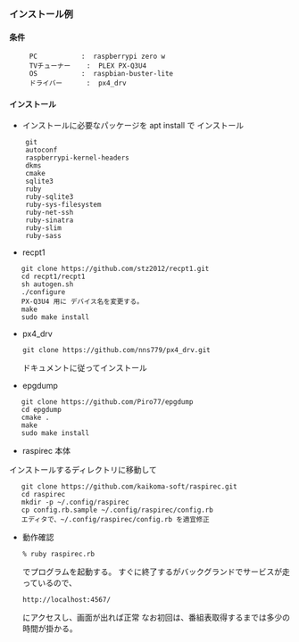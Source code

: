 
### インストール例

#### 条件
```
     PC           :  raspberrypi zero w
     TVチューナー    :  PLEX PX-Q3U4 
     OS           :  raspbian-buster-lite
     ドライバー      :  px4_drv
```

#### インストール

-  インストールに必要なパッケージを apt install で インストール

```
    git
    autoconf
    raspberrypi-kernel-headers
    dkms
    cmake
    sqlite3
    ruby
    ruby-sqlite3
    ruby-sys-filesystem
    ruby-net-ssh
    ruby-sinatra
    ruby-slim
    ruby-sass
```

- recpt1

```
   git clone https://github.com/stz2012/recpt1.git
   cd recpt1/recpt1
   sh autogen.sh
   ./configure
   PX-Q3U4 用に デバイス名を変更する。
   make
   sudo make install
```

- px4_drv

   `git clone https://github.com/nns779/px4_drv.git`

   ドキュメントに従ってインストール


- epgdump

```
   git clone https://github.com/Piro77/epgdump
   cd epgdump
   cmake .
   make
   sudo make install
```


-  raspirec 本体

  インストールするディレクトリに移動して

```
   git clone https://github.com/kaikoma-soft/raspirec.git
   cd raspirec
   mkdir -p ~/.config/raspirec
   cp config.rb.sample ~/.config/raspirec/config.rb
   エディタで、~/.config/raspirec/config.rb を適宜修正
```

- 動作確認

  `% ruby raspirec.rb`

  でプログラムを起動する。
  すぐに終了するがバックグランドでサービスが走っているので、

   `http://localhost:4567/`

  にアクセスし、画面が出れば正常
  なお初回は、番組表取得するまでは多少の時間が掛かる。
